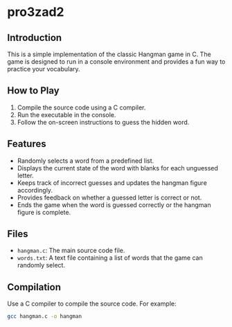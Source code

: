 # pro3zad2

## Introduction
This is a simple implementation of the classic Hangman game in C. The game is designed to run in a console environment and provides a fun way to practice your vocabulary.

## How to Play
1. Compile the source code using a C compiler.
2. Run the executable in the console.
3. Follow the on-screen instructions to guess the hidden word.

## Features
- Randomly selects a word from a predefined list.
- Displays the current state of the word with blanks for each unguessed letter.
- Keeps track of incorrect guesses and updates the hangman figure accordingly.
- Provides feedback on whether a guessed letter is correct or not.
- Ends the game when the word is guessed correctly or the hangman figure is complete.

## Files
- `hangman.c`: The main source code file.
- `words.txt`: A text file containing a list of words that the game can randomly select.

## Compilation
Use a C compiler to compile the source code. For example:
```bash
gcc hangman.c -o hangman
